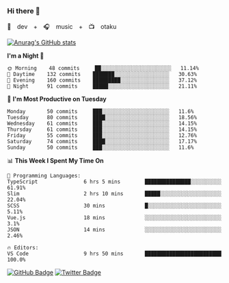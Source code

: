 ### Hi there 👋

🚀　dev　+　🎧　music　+　📺　otaku


[![Anurag's GitHub stats](https://github-readme-stats.vercel.app/api?username=koheitasaka&count_private=true&show_icons=true&theme=monokai)](https://github.com/koheitasaka/github-readme-stats)

<!--START_SECTION:waka-->
**I'm a Night 🦉** 

```text
🌞 Morning    48 commits     ██░░░░░░░░░░░░░░░░░░░░░░░   11.14% 
🌆 Daytime    132 commits    ███████░░░░░░░░░░░░░░░░░░   30.63% 
🌃 Evening    160 commits    █████████░░░░░░░░░░░░░░░░   37.12% 
🌙 Night      91 commits     █████░░░░░░░░░░░░░░░░░░░░   21.11%

```
📅 **I'm Most Productive on Tuesday** 

```text
Monday       50 commits     ███░░░░░░░░░░░░░░░░░░░░░░   11.6% 
Tuesday      80 commits     ████░░░░░░░░░░░░░░░░░░░░░   18.56% 
Wednesday    61 commits     ███░░░░░░░░░░░░░░░░░░░░░░   14.15% 
Thursday     61 commits     ███░░░░░░░░░░░░░░░░░░░░░░   14.15% 
Friday       55 commits     ███░░░░░░░░░░░░░░░░░░░░░░   12.76% 
Saturday     74 commits     ████░░░░░░░░░░░░░░░░░░░░░   17.17% 
Sunday       50 commits     ███░░░░░░░░░░░░░░░░░░░░░░   11.6%

```


📊 **This Week I Spent My Time On** 

```text
💬 Programming Languages: 
TypeScript               6 hrs 5 mins        ███████████████░░░░░░░░░░   61.91% 
Slim                     2 hrs 10 mins       █████░░░░░░░░░░░░░░░░░░░░   22.04% 
SCSS                     30 mins             █░░░░░░░░░░░░░░░░░░░░░░░░   5.11% 
Vue.js                   18 mins             ░░░░░░░░░░░░░░░░░░░░░░░░░   3.1% 
JSON                     14 mins             ░░░░░░░░░░░░░░░░░░░░░░░░░   2.46%

🔥 Editors: 
VS Code                  9 hrs 50 mins       █████████████████████████   100.0%

```


<!--END_SECTION:waka-->

[![GitHub Badge](https://img.shields.io/badge/GitHub-100000?style=for-the-badge&logo=github&logoColor=white)](https://github.com/koheitasaka)
[![Twitter Badge](https://img.shields.io/badge/Twitter-1DA1F2?style=for-the-badge&logo=twitter&logoColor=white)](https://twitter.com/sleep_asleep_)
